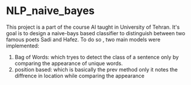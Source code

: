 # NLP_naive_bayes

This project is a part of the course AI taught in University of Tehran.
It's goal is to design a naive-bays based classifier to distinguish between two famous poets Sadi and Hafez. 
To do so , two main models were implemented:
1. Bag of Words: which tryes to detect the class of a sentence only by
   comparing the appearance of unique words.
2. position based: which is basically the prev method only it notes the diffrence
   in location while comparing the appearance
